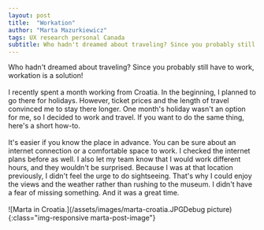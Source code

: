 ```yaml
---
layout: post
title:  "Workation"
author: "Marta Mazurkiewicz"
tags: UX research personal Canada
subtitle: Who hadn't dreamed about traveling? Since you probably still have to work, workation is a solution!
---
```


Who hadn't dreamed about traveling? Since you probably still have to work, workation is a solution!<br/>
<br/>
I recently spent a month working from Croatia. In the beginning, I planned to go there for holidays. However, ticket prices and the length of travel convinced me to stay there longer. One month's holiday wasn't an option for me, so I decided to work and travel. If you want to do the same thing, here's a short how-to.<br/>
<br/>
It's easier if you know the place in advance. You can be sure about an internet connection or a comfortable space to work. I checked the internet plans before as well. I also let my team know that I would work different hours, and they wouldn't be surprised. Because I was at that location previously, I didn't feel the urge to do sightseeing. That's why I could enjoy the views and the weather rather than rushing to the museum. I didn't have a fear of missing something. And it was a great time.<br/>
<br/>
![Marta in Croatia.](/assets/images/marta-croatia.JPGDebug picture){:class="img-responsive marta-post-image"}
